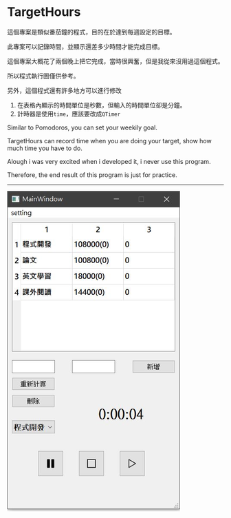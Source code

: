 # TargetHours

這個專案是類似番茄鐘的程式，目的在於達到每週設定的目標。

此專案可以記錄時間，並顯示還差多少時間才能完成目標。

這個專案大概花了兩個晚上把它完成，當時很興奮，但是我從來沒用過這個程式。

所以程式執行圖僅供參考。

另外，這個程式還有許多地方可以進行修改
1. 在表格內顯示的時間單位是秒數，但輸入的時間單位卻是分鐘。
2. 計時器是使用`time`，應該要改成`QTimer`

Similar to Pomodoros, you can set your weekily goal.

TargetHours can record time when you are doing your target, show how much time you have to do.

Alough i was very excited when i developed it, i never use this program.

Therefore, the end result of this program is just for practice.

* * *

![](./doc/1.JPG)
